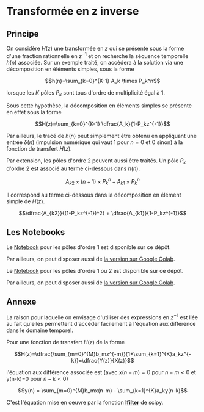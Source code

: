 # Transformée en z inverse

## Principe

On considère $H(z)$ une transformée en $z$ qui se présente sous la forme d'une fraction rationnelle en $z^{-1}$ et on recherche la séquence temporelle $h(n)$ associée. Sur un exemple traité, on accèdera à la solution via une décomposition en éléments simples, sous la forme

$$h(n)=\sum_{k=0}^{K-1} A_k \times P_k^n$$

lorsque les $K$ pôles $P_k$ sont tous d'ordre de multiplicité égal à 1.

Sous cette hypothèse, la décomposition en éléments simples se présente en effet sous la forme

$$H(z)=\sum_{k=0}^{K-1} \dfrac{A_k}{1-P_kz^{-1}}$$

Par ailleurs, le tracé de $h(n)$ peut simplement être obtenu en appliquant une entrée $\delta(n)$ (impulsion numérique qui vaut $1$ pour $n=0$ et $0$ sinon) à la fonction de transfert $H(z)$.

Par extension, les pôles d'ordre 2 peuvent aussi être traités. Un pôle $P_k$ d'ordre 2 est associé au terme ci-dessous dans $h(n)$.

$$A_{k2} \times (n+1) \times P_k^n + A_{k1} \times P_k^n$$

Il correspond au terme ci-dessous dans la décomposition en élément simple de $H(z)$.

$$\dfrac{A_{k2}}{(1-P_kz^{-1})^2} + \dfrac{A_{k1}}{1-P_kz^{-1}}$$

## Les Notebooks

Le [Notebook](tzinv_ordre1.ipynb) pour les pôles d'ordre 1 est disponible sur ce dépôt.

Par ailleurs, on peut disposer aussi de [la version sur Google Colab](https://colab.research.google.com/drive/1apsHT_S6EJ6aIAlqmrPvxvE24gnwubkB?usp=drive_link).

Le [Notebook](tzinv_ordre2.ipynb) pour les pôles d'ordre 1 ou 2 est disponible sur ce dépôt.

Par ailleurs, on peut disposer aussi de [la version sur Google Colab](https://colab.research.google.com/drive/1-FxWG_sAFUHAgCftML5VYthL1JakQ7O5?usp=drive_link).

## Annexe

La raison pour laquelle on envisage d'utiliser des expressions en $z^{-1}$ est liée au fait qu'elles permettent d'accéder facilement à l'équation aux différence dans le domaine temporel.

Pour une fonction de transfert $H(z)$ de la forme

$$H(z)=\dfrac{\sum_{m=0}^{M}b_mz^{-m}}{1+\sum_{k=1}^{K}a_kz^{-k}}=\dfrac{Y(z)}{X(z)}$$

l'équation aux différence associée est (avec $x(n-m)=0$ pour $n-m<0$ et y(n-k)=0 pour $n-k<0$)

$$y(n) = \sum_{m=0}^{M}b_mx(n-m) - \sum_{k=1}^{K}a_ky(n-k)$$

C'est l'équation mise en oeuvre par la fonction [**lfilter**](https://docs.scipy.org/doc/scipy/reference/generated/scipy.signal.lfilter.html) de scipy.

